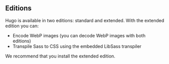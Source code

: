 ## Editions

Hugo is available in two editions: standard and extended. With the extended edition you can:

- Encode WebP images (you can decode WebP images with both editions)
- Transpile Sass to CSS using the embedded LibSass transpiler

We recommend that you install the extended edition.
